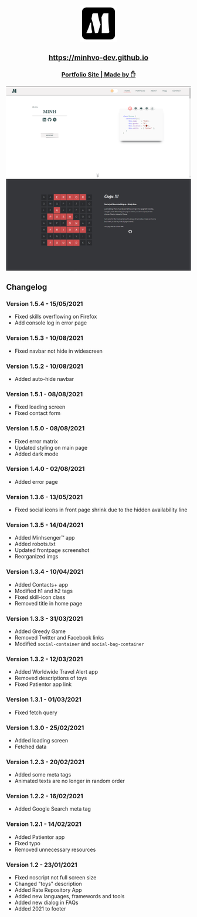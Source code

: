 <h3 align="center">
<a href="https://minhvo-dev.github.io">
    <img src="./assets/img/favicon.png" width="100px"/>
    <h3>https://minhvo-dev.github.io</h3>

</h3>

<h3 align="center">Portfolio Site | Made by ✋ </h3>

<a href="https://minhvo-dev.github.io" align="center">
    <img alt="Front page" src="./res/frontpage_screenshot.png">   
    <img alt="Error page" src="./res/errorpage_screenshot.png">
</a>

## Changelog

### Version 1.5.4 - 15/05/2021
- Fixed skills overflowing on Firefox
- Add console log in error page

### Version 1.5.3 - 10/08/2021
- Fixed navbar not hide in widescreen

### Version 1.5.2 - 10/08/2021
- Added auto-hide navbar

### Version 1.5.1 - 08/08/2021
- Fixed loading screen
- Fixed contact form 

### Version 1.5.0 - 08/08/2021
- Fixed error matrix
- Updated styling on main page
- Added dark mode

### Version 1.4.0 - 02/08/2021
- Added error page

### Version 1.3.6 - 13/05/2021
- Fixed social icons in front page shrink due to the hidden availability line

### Version 1.3.5 - 14/04/2021
- Added Minhsenger™ app
- Added robots.txt
- Updated frontpage screenshot
- Reorganized imgs

### Version 1.3.4 - 10/04/2021
- Added Contacts+ app
- Modified h1 and h2 tags
- Fixed skill-icon class
- Removed title in home page

### Version 1.3.3 - 31/03/2021
- Added Greedy Game
- Removed Twitter and Facebook links
- Modified `social-container` and `social-bag-container`

### Version 1.3.2 - 12/03/2021
- Added Worldwide Travel Alert app
- Removed descriptions of toys
- Fixed Patientor app link

### Version 1.3.1 - 01/03/2021
- Fixed fetch query

### Version 1.3.0 - 25/02/2021
- Added loading screen
- Fetched data

### Version 1.2.3 - 20/02/2021
- Added some meta tags
- Animated texts are no longer in random order

### Version 1.2.2 - 16/02/2021
- Added Google Search meta tag

### Version 1.2.1 - 14/02/2021
- Added Patientor app
- Fixed typo
- Removed unnecessary resources

### Version 1.2 - 23/01/2021   
- Fixed noscript not full screen size
- Changed "toys" description
- Added Rate Repository App
- Added new languages, framewords and tools
- Added new dialog in FAQs
- Added 2021 to footer
